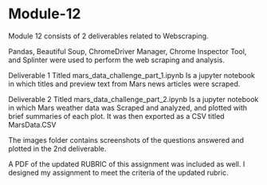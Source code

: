 # Module-12



Module 12 consists of 2 deliverables related to Webscraping.

Pandas, Beautiful Soup, ChromeDriver Manager, Chrome Inspector Tool, and Splinter were used to perform the web scraping and analysis. 

Deliverable 1 Titled mars_data_challenge_part_1.ipynb Is a jupyter notebook in which titles and preview text from Mars news articles were scraped. 

Deliverable 2 Titled mars_data_challenge_part_2.ipynb Is a jupyter notebook in which Mars weather data was Scraped and analyzed, and plotted with brief summaries of each plot. It was then exported as a CSV titled MarsData.CSV

The images folder contains screenshots of the questions answered and plotted in the 2nd deliverable. 

A PDF of the updated RUBRIC of this assignment was included as well. I designed my assignment to meet the criteria of the updated rubric. 
